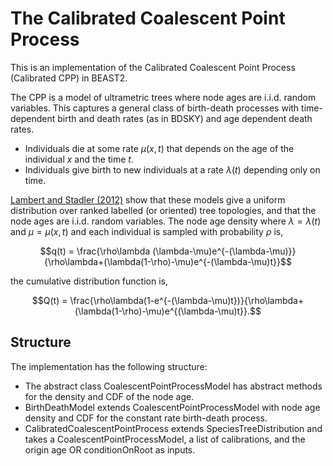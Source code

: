# The Calibrated Coalescent Point Process
This is an implementation of the Calibrated Coalescent Point Process (Calibrated CPP) in BEAST2.

The CPP is a model of ultrametric trees where node ages are i.i.d. random variables. This captures a general class of birth-death processes with time-dependent birth and death rates (as in BDSKY) and age dependent death rates.
- Individuals die at some rate $\mu(x,t)$ that depends on the age of the individual $x$ and the time $t$.
- Individuals give birth to new individuals at a rate $\lambda(t)$ depending only on time.

[Lambert and Stadler (2012)](https://doi.org/10.1016/j.tpb.2013.10.002) show that these models give a uniform distribution over ranked labelled (or oriented) tree topologies, and that the node ages are i.i.d. random variables. The node age density where $\lambda=\lambda(t)$ and $\mu=\mu(x,t)$ and each individual is sampled with probability $\rho$ is,

$$q(t) = \frac{\rho\lambda (\lambda-\mu)e^{-(\lambda-\mu)}}{\rho\lambda+(\lambda(1-\rho)-\mu)e^{-(\lambda-\mu)t}}$$

the cumulative distribution function is,

$$Q(t) = \frac{\rho\lambda(1-e^{-(\lambda-\mu)t})}{\rho\lambda+(\lambda(1-\rho)-\mu)e^{(\lambda-\mu)t}}.$$

## Structure

The implementation has the following structure:
- The abstract class CoalescentPointProcessModel has abstract methods for the density and CDF of the node age.
- BirthDeathModel extends CoalescentPointProcessModel with node age density and CDF for the constant rate birth-death process.
- CalibratedCoalescentPointProcess extends SpeciesTreeDistribution and takes a CoalescentPointProcessModel, a list of calibrations, and the origin age OR conditionOnRoot as inputs.





